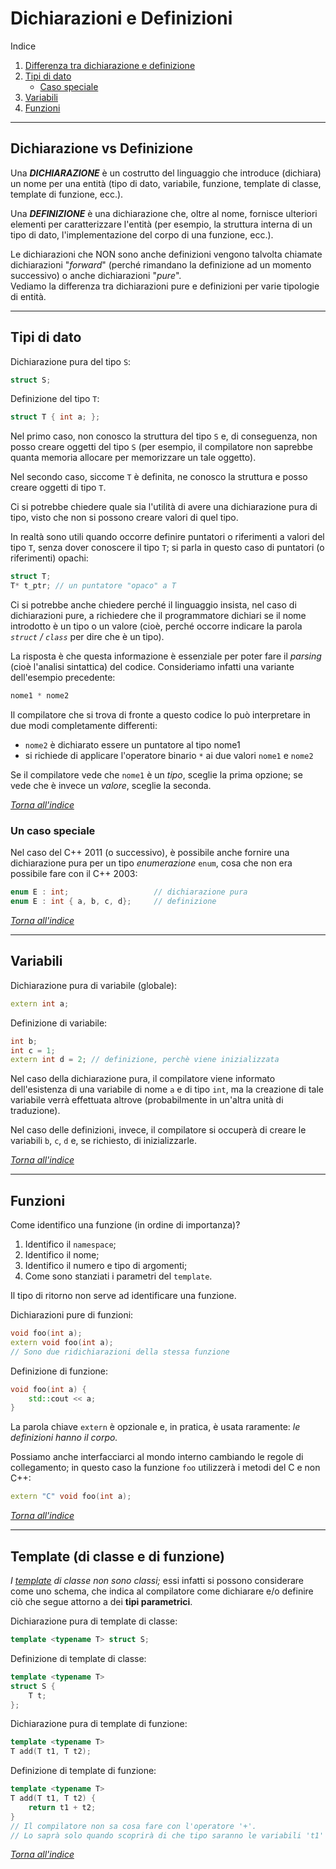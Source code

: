 # Dichiarazioni e Definizioni
Indice
1. [Differenza tra dichiarazione e definizione](#dichiarazione-vs-definizione)
2. [Tipi di dato](#tipi-di-dato)
    - [Caso speciale](#un-caso-speciale)
3. [Variabili](#variabili)
4. [Funzioni](#funzioni)

---

## Dichiarazione vs Definizione
Una _<b>DICHIARAZIONE</b>_ è un costrutto del linguaggio che introduce (dichiara) un nome per una entità (tipo di dato, variabile, funzione,
template di classe, template di funzione, ecc.).

Una _<b>DEFINIZIONE</b>_ è una dichiarazione che, oltre al nome, fornisce
ulteriori elementi per caratterizzare l'entità (per esempio,
la struttura interna di un tipo di dato, l'implementazione del
corpo di una funzione, ecc.).

Le dichiarazioni che NON sono anche definizioni vengono talvolta
chiamate dichiarazioni "*forward*" (perché rimandano la definizione
ad un momento successivo) o anche dichiarazioni "*pure*".  
Vediamo la differenza tra dichiarazioni pure e definizioni
per varie tipologie di entità.

---

## Tipi di dato

Dichiarazione pura del tipo `S`:
```c++
struct S;
```

Definizione del tipo `T`:
```c++
struct T { int a; };
```

Nel primo caso, non conosco la struttura del tipo `S` e, di conseguenza, non posso creare oggetti del tipo `S` (per esempio, il compilatore non saprebbe quanta memoria allocare per memorizzare un tale oggetto). 

Nel secondo caso, siccome `T` è definita, ne conosco la struttura e posso creare oggetti di tipo `T`.

Ci si potrebbe chiedere quale sia l'utilità di avere una dichiarazione pura di tipo, visto che non si possono creare valori di quel tipo. 

In realtà sono utili quando occorre definire puntatori o riferimenti a valori del tipo `T`, senza dover conoscere il tipo `T`; si parla in questo caso di puntatori (o riferimenti) opachi:

```c++
struct T;
T* t_ptr; // un puntatore "opaco" a T
```

Ci si potrebbe anche chiedere perché il linguaggio insista, nel caso di dichiarazioni pure, a richiedere che il programmatore dichiari se il nome introdotto è un tipo o un valore (cioè, perché occorre indicare la parola _`struct` / `class`_ per dire che è un tipo).  

La risposta è che questa informazione è essenziale per poter fare il *parsing* (cioè l'analisi sintattica) del codice. Consideriamo infatti una variante dell'esempio precedente:

```c++
nome1 * nome2
```

Il compilatore che si trova di fronte a questo codice lo può
interpretare in due modi completamente differenti:
- `nome2` è dichiarato essere un puntatore al tipo nome1
- si richiede di applicare l'operatore binario `*` ai due valori `nome1` e `nome2` 

Se il compilatore vede che `nome1` è un _tipo_, sceglie la prima opzione;
se vede che è invece un _valore_, sceglie la seconda.

_[Torna all'indice](#dichiarazioni-e-definizioni)_

### Un caso speciale
Nel caso del C++ 2011 (o successivo), è possibile anche fornire una dichiarazione pura per un tipo *enumerazione* `enum`, cosa che non era possibile fare con il C++ 2003:

```c++
enum E : int;                   // dichiarazione pura
enum E : int { a, b, c, d};     // definizione
```

_[Torna all'indice](#dichiarazioni-e-definizioni)_

---

## Variabili
Dichiarazione pura di variabile (globale):

```c++
extern int a;
```

Definizione di variabile:

```c++
int b;
int c = 1;
extern int d = 2; // definizione, perchè viene inizializzata
```

Nel caso della dichiarazione pura, il compilatore viene informato dell'esistenza di una variabile di nome `a` e di tipo `int`, ma la creazione di tale variabile verrà effettuata altrove (probabilmente in un'altra unità di traduzione).  

Nel caso delle definizioni, invece, il compilatore si occuperà
di creare le variabili `b`, `c`, `d` e, se richiesto, di inizializzarle.

_[Torna all'indice](#dichiarazioni-e-definizioni)_

---

## Funzioni
Come identifico una funzione (in ordine di importanza)? 
1. Identifico il `namespace`; 
2. Identifico il nome;
3. Identifico il numero e tipo di argomenti;
4. Come sono stanziati i parametri del `template`.  

Il tipo di ritorno non serve ad identificare una funzione.

Dichiarazioni pure di funzioni:
```c++
void foo(int a);
extern void foo(int a);
// Sono due ridichiarazioni della stessa funzione
```

Definizione di funzione:
```c++
void foo(int a) { 
    std::cout << a; 
}
```

La parola chiave `extern` è opzionale e, in pratica, è usata raramente: _le definizioni hanno il corpo._

Possiamo anche interfacciarci al mondo interno cambiando le regole di collegamento; in questo caso la funzione `foo` utilizzerà i metodi del C e non C++:

```c++
extern "C" void foo(int a);
```

_[Torna all'indice](#dichiarazioni-e-definizioni)_

--- 

## Template (di classe e di funzione)
_I [template](x-templates.md) di classe non sono classi;_  essi infatti si possono considerare come uno schema, che indica al compilatore come dichiarare e/o definire ciò che segue attorno a dei **tipi parametrici**.

Dichiarazione pura di template di classe:
```c++
template <typename T> struct S;
```

Definizione di template di classe:
```c++
template <typename T>
struct S {
    T t;
};
```

Dichiarazione pura di template di funzione:
```c++
template <typename T>
T add(T t1, T t2);
```

Definizione di template di funzione:
```c++
template <typename T>
T add(T t1, T t2) {
    return t1 + t2;
}
// Il compilatore non sa cosa fare con l'operatore '+'.
// Lo saprà solo quando scoprirà di che tipo saranno le variabili 't1' e 't2'.
```

_[Torna all'indice](#dichiarazioni-e-definizioni)_